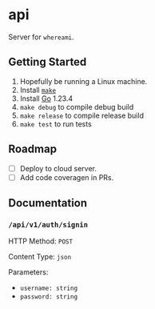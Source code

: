 # api

Server for `whereami`.

## Getting Started

1. Hopefully be running a Linux machine.
1. Install [`make`](https://www.gnu.org/software/make/)
1. Install [Go](https://go.dev/) 1.23.4
1. `make debug` to compile debug build
1. `make release` to compile release build
1. `make test` to run tests

## Roadmap

- [ ] Deploy to cloud server.
- [ ] Add code coveragen in PRs.

## Documentation

### `/api/v1/auth/signin`

HTTP Method: `POST`

Content Type: `json`

Parameters:

- `username: string`
- `password: string`
